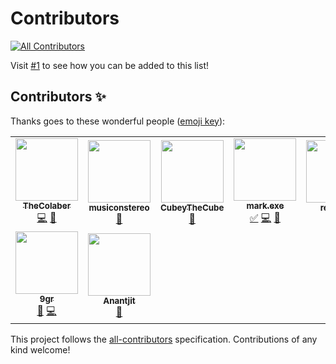 # Contributors
<!-- ALL-CONTRIBUTORS-BADGE:START - Do not remove or modify this section -->
[![All Contributors](https://img.shields.io/badge/all_contributors-9-orange.svg?style=flat-square)](#contributors-)
<!-- ALL-CONTRIBUTORS-BADGE:END -->

Visit [#1](https://github.com/FlagClicked/Contributors/issues/1) to see how you can be added to this list!

## Contributors ✨

Thanks goes to these wonderful people ([emoji key](https://allcontributors.org/docs/en/emoji-key)):

<!-- ALL-CONTRIBUTORS-LIST:START - Do not remove or modify this section -->
<!-- prettier-ignore-start -->
<!-- markdownlint-disable -->
<table>
  <tr>
    <td align="center"><a href="https://scratch.mit.edu/users/TheColaber/"><img src="https://avatars.githubusercontent.com/u/72760579?v=4?s=100" width="100px;" alt=""/><br /><sub><b>TheColaber</b></sub></a><br /><a href="https://github.com/FlagClicked/Contributors/commits?author=TheColaber" title="Code">💻</a> <a href="#ideas-TheColaber" title="Ideas, Planning, & Feedback">🤔</a></td>
    <td align="center"><a href="https://github.com/MusicOnStereo"><img src="https://avatars.githubusercontent.com/u/80660200?v=4?s=100" width="100px;" alt=""/><br /><sub><b>musiconstereo</b></sub></a><br /><a href="#ideas-musiconstereo" title="Ideas, Planning, & Feedback">🤔</a></td>
    <td align="center"><a href="https://github.com/CubeyTheCube"><img src="https://avatars.githubusercontent.com/u/72284516?v=4?s=100" width="100px;" alt=""/><br /><sub><b>CubeyTheCube</b></sub></a><br /><a href="#ideas-CubeyTheCube" title="Ideas, Planning, & Feedback">🤔</a></td>
    <td align="center"><a href="https://github.com/markverb1"><img src="https://avatars.githubusercontent.com/u/77983517?v=4?s=100" width="100px;" alt=""/><br /><sub><b>mark.exe</b></sub></a><br /><a href="#tutorial-markverb1" title="Tutorials">✅</a> <a href="https://github.com/FlagClicked/Contributors/commits?author=markverb1" title="Code">💻</a> <a href="#ideas-markverb1" title="Ideas, Planning, & Feedback">🤔</a></td>
    <td align="center"><a href="https://retronbv.github.io"><img src="https://avatars.githubusercontent.com/u/49005044?v=4?s=100" width="100px;" alt=""/><br /><sub><b>retronbv</b></sub></a><br /><a href="#ideas-retronbv" title="Ideas, Planning, & Feedback">🤔</a></td>
    <td align="center"><a href="http://Scratch.mit.edu/users/-Xanimation-"><img src="https://avatars.githubusercontent.com/u/57809064?v=4?s=100" width="100px;" alt=""/><br /><sub><b>-Xanimation-</b></sub></a><br /><a href="#ideas-devxan" title="Ideas, Planning, & Feedback">🤔</a> <a href="#design-devxan" title="Design">🎨</a></td>
    <td align="center"><a href="https://github.com/TheRykerJ"><img src="https://avatars.githubusercontent.com/u/70858083?v=4?s=100" width="100px;" alt=""/><br /><sub><b>RykerJ.</b></sub></a><br /><a href="#ideas-TheRykerJ" title="Ideas, Planning, & Feedback">🤔</a> <a href="#design-TheRykerJ" title="Design">🎨</a></td>
  </tr>
  <tr>
    <td align="center"><a href="http://scratch.mit.edu/users/9gr"><img src="https://avatars.githubusercontent.com/u/67440879?v=4?s=100" width="100px;" alt=""/><br /><sub><b>9gr</b></sub></a><br /><a href="#ideas-FunctionalMetatable" title="Ideas, Planning, & Feedback">🤔</a> <a href="https://github.com/FlagClicked/Contributors/commits?author=FunctionalMetatable" title="Code">💻</a></td>
    <td align="center"><a href="http://anantjit.whjr.site"><img src="https://avatars.githubusercontent.com/u/74092334?v=4?s=100" width="100px;" alt=""/><br /><sub><b>Anantjit</b></sub></a><br /><a href="#ideas-Genius398" title="Ideas, Planning, & Feedback">🤔</a></td>
  </tr>
</table>

<!-- markdownlint-restore -->
<!-- prettier-ignore-end -->

<!-- ALL-CONTRIBUTORS-LIST:END -->

This project follows the [all-contributors](https://github.com/all-contributors/all-contributors) specification. Contributions of any kind welcome!
